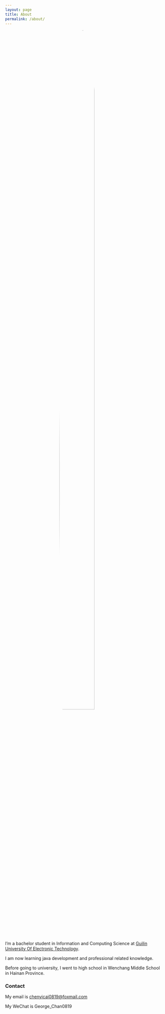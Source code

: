 ```yaml
---
layout: page
title: About
permalink: /about/
---
```




<div style="margin: auto; width: 40%">
  <img src="{{ site.url }}/assets/profile_photo.jpg" style="display:block; margin-left:auto; margin-right:auto; border-radius:50%; width:75%;">

</div>
<br style="line-height:10%;">

I’m a bachelor student in Information and Computing Science at [Guilin University Of Electronic Technology](http://www.gliet.edu.cn/).

I am now learning java development and professional related knowledge.

Before going to university, I went to high school in Wenchang Middle School in Hainan Province.



### Contact

My email is chenyicai0819@foxmail.com

My WeChat is George_Chan0819

